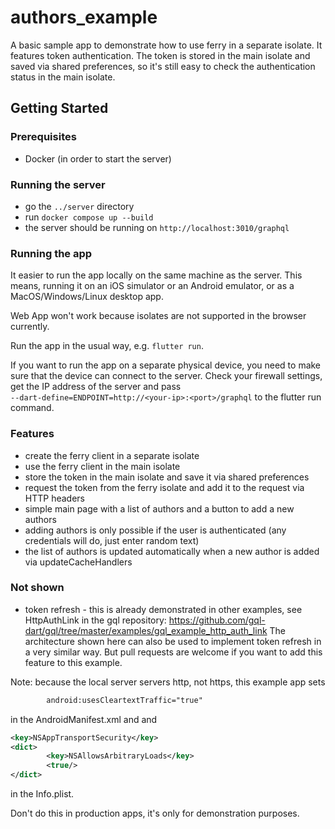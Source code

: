 # authors_example

A basic sample app to demonstrate how to use ferry in a separate isolate.
It features token authentication. The token is stored in the main isolate and saved via shared preferences, 
so it's still easy to check the authentication status in the main isolate.


## Getting Started

### Prerequisites

- Docker (in order to start the server)

### Running the server

- go the `../server` directory
- run `docker compose up --build`
- the server should be running on `http://localhost:3010/graphql`

### Running the app

It easier to run the app locally on the same machine as the server.
This means, running it on an iOS simulator or an Android emulator, or as a MacOS/Windows/Linux desktop app.

Web App won't work because isolates are not supported in the browser currently.

Run the app in the usual way, e.g. `flutter run`.

If you want to run the app on a separate physical device, you need to make sure that 
the device can connect to the server. 
Check your firewall settings, get the IP address of the server and pass  
`--dart-define=ENDPOINT=http://<your-ip>:<port>/graphql` to the flutter run command.


### Features

- create the ferry client in a separate isolate
- use the ferry client in the main isolate
- store the token in the main isolate and save it via shared preferences
- request the token from the ferry isolate and add it to the request via HTTP headers
- simple main page with a list of authors and a button to add a new authors
- adding authors is only possible if the user is authenticated (any credentials will do, just enter random text)
- the list of authors is updated automatically when a new author is added via updateCacheHandlers

### Not shown

- token refresh - this is already demonstrated in other examples, see HttpAuthLink in the gql repository: https://github.com/gql-dart/gql/tree/master/examples/gql_example_http_auth_link 
  The architecture shown here can also be used to implement token refresh in a very similar way.
  But pull requests are welcome if you want to add this feature to this example.

Note: because the local server servers http, not https, this example app sets 

```xml
        android:usesCleartextTraffic="true"
```
in the AndroidManifest.xml and
and 

```xml
<key>NSAppTransportSecurity</key>
<dict>
        <key>NSAllowsArbitraryLoads</key>
        <true/>
</dict>
```
in the Info.plist.

Don't do this in production apps, it's only for demonstration purposes.
